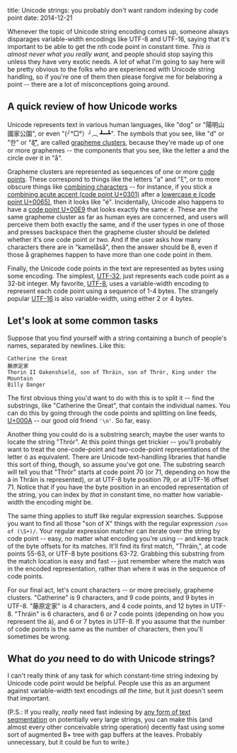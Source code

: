 title: Unicode strings: you probably don't want random indexing by code point
date: 2014-12-21

Whenever the topic of Unicode string encoding comes up, someone always disparages variable-width encodings like UTF-8 and UTF-16, saying that it's important to be able to get the nth code point in constant time. *This is almost never what you really want,* and people should stop saying this unless they have very exotic needs. A lot of what I'm going to say here will be pretty obvious to the folks who are experienced with Unicode string handling, so if you're one of them then please forgive me for belaboring a point -- there are a lot of misconceptions going around.

## A quick review of how Unicode works

Unicode represents text in various human languages, like "dog" or "陽明山國家公園", or even "(╯°□°）╯︵ ┻━┻". The symbols that you see, like "d" or "한" or "ȃ͜͡", are called [grapheme clusters](http://www.unicode.org/reports/tr29/#Grapheme_Cluster_Boundaries), because they're made up of one or more graphemes -- the components that you see, like the letter a and the circle over it in "å".

Grapheme clusters are represented as sequences of one or more [code points](http://en.wikipedia.org/wiki/Code_point). These correspond to things like the letters "a" and "ξ", or to more obscure things like [combining characters](http://en.wikipedia.org/wiki/Combining_character) -- for instance, if you stick a [combining acute accent (code point U+0301)](http://www.fileformat.info/info/unicode/char/0301/index.htm) after a [lowercase e (code point U+0065)](http://www.fileformat.info/info/unicode/char/0065/index.htm), then it looks like "é". Incidentally, Unicode also happens to have a [code point U+00E9](http://www.fileformat.info/info/unicode/char/e9/index.htm) that looks exactly the same: é. These are the same grapheme cluster as far as human eyes are concerned, and users will perceive them both exactly the same, and if the user types in one of those and presses backspace then the grapheme cluster should be deleted whether it's one code point or two. And if the user asks how many characters there are in "kamelåså", then the answer should be 8, even if those å graphemes happen to have more than one code point in them.

Finally, the Unicode code points in the text are represented as bytes using some encoding. The simplest, [UTF-32](http://en.wikipedia.org/wiki/UTF-32), just represents each code point as a 32-bit integer. My favorite, [UTF-8](http://en.wikipedia.org/wiki/UTF-8), uses a variable-width encoding to represent each code point using a sequence of 1-4 bytes. The strangely popular [UTF-16](http://en.wikipedia.org/wiki/UTF-16) is also variable-width, using either 2 or 4 bytes.

## Let's look at some common tasks

Suppose that you find yourself with a string containing a bunch of people's names, separated by newlines. Like this:

```
Catherine the Great
藤原定家
Thorin II Oakenshield, son of Thráin, son of Thrór, King under the Mountain
Billy Danger
```

The first obvious thing you'd want to do with this is to split it -- find the substrings, like "Catherine the Great", that contain the individual names. You can do this by going through the code points and splitting on line feeds, [U+000A](https://en.wikipedia.org/wiki/Newline) -- our good old friend `'\n'`. So far, easy.

Another thing you could do is a substring search; maybe the user wants to locate the string "Thrór". At this point things get trickier -- you'll probably want to treat the one-code-point and two-code-point representations of the letter ó as equivalent. There are Unicode text-handling libraries that handle this sort of thing, though, so assume you've got one. The substring search will tell you that "Thrór" starts at code point 70 (or 71, depending on how the á in Thráin is represented), or at UTF-8 byte position 79, or at UTF-16 offset 71. Notice that if you have the byte position in an encoded representation of the string, you can index by *that* in constant time, no matter how variable-width the encoding might be.

The same thing applies to stuff like regular expression searches. Suppose you want to find all those "son of X" things with the regular expression `/son of (\S+)/`. Your regular expression matcher can iterate over the string by code point -- easy, no matter what encoding you're using -- and keep track of the byte offsets for its matches. It'll find its first match, "Thráin,", at code points 55-63, or UTF-8 byte positions 63-72. Grabbing this substring from the match location is easy and fast -- just remember where the match was in the encoded representation, rather than where it was in the sequence of code points.

For our final act, let's count characters -- or more precisely, grapheme clusters. "Catherine" is 9 characters, and 9 code points, and 9 bytes in UTF-8. "藤原定家" is 4 characters, and 4 code points, and 12 bytes in UTF-8. "Thráin" is 6 characters, and 6 or 7 code points (depending on how you represent the á), and 6 or 7 bytes in UTF-8. If you assume that the number of code points is the same as the number of characters, then you'll sometimes be wrong.

## What do *you* need to do with Unicode strings?

I can't really think of any task for which constant-time string indexing by Unicode code point would be helpful. People use this as an argument against variable-width text encodings *all the time,* but it just doesn't seem that important.

(P.S.: If you really, *really* need fast indexing by [any form of text segmentation](http://www.unicode.org/reports/tr29/) on potentially very large strings, you can make this (and almost every other conceivable string operation) decently fast using some sort of augmented B+ tree with gap buffers at the leaves. Probably unnecessary, but it could be fun to write.)
